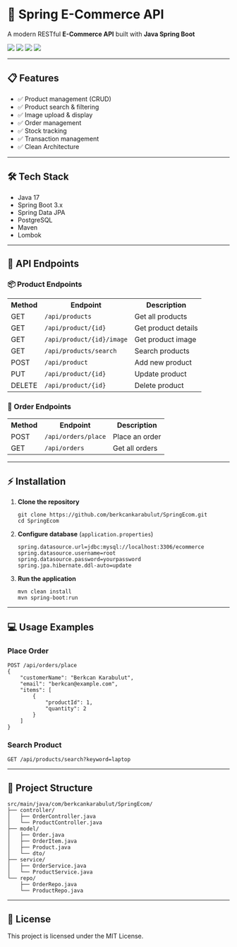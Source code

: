 <h1>🛒 Spring E-Commerce API</h1>
<p>A modern RESTful <b>E-Commerce API</b> built with <b>Java Spring Boot</b></p>

<p>
  <img src="https://img.shields.io/badge/Java-17-orange" />
  <img src="https://img.shields.io/badge/Spring%20Boot-3.x-green" />
  <img src="https://img.shields.io/badge/Database-MySQL-blue" />
  <img src="https://img.shields.io/badge/Build-Maven-red" />
</p>

<hr/>

<h2>📋 Features</h2>
<ul>
  <li>✅ Product management (CRUD)</li>
  <li>✅ Product search & filtering</li>
  <li>✅ Image upload & display</li>
  <li>✅ Order management</li>
  <li>✅ Stock tracking</li>
  <li>✅ Transaction management</li>
  <li>✅ Clean Architecture</li>
</ul>

<hr/>

<h2>🛠️ Tech Stack</h2>
<ul>
  <li>Java 17</li>
  <li>Spring Boot 3.x</li>
  <li>Spring Data JPA</li>
  <li>PostgreSQL</li>
  <li>Maven</li>
  <li>Lombok</li>
</ul>

<hr/>

<h2>📡 API Endpoints</h2>

<h3>📦 Product Endpoints</h3>
<table>
  <tr><th>Method</th><th>Endpoint</th><th>Description</th></tr>
  <tr><td>GET</td><td><code>/api/products</code></td><td>Get all products</td></tr>
  <tr><td>GET</td><td><code>/api/product/{id}</code></td><td>Get product details</td></tr>
  <tr><td>GET</td><td><code>/api/product/{id}/image</code></td><td>Get product image</td></tr>
  <tr><td>GET</td><td><code>/api/products/search</code></td><td>Search products</td></tr>
  <tr><td>POST</td><td><code>/api/product</code></td><td>Add new product</td></tr>
  <tr><td>PUT</td><td><code>/api/product/{id}</code></td><td>Update product</td></tr>
  <tr><td>DELETE</td><td><code>/api/product/{id}</code></td><td>Delete product</td></tr>
</table>

<h3>🛒 Order Endpoints</h3>
<table>
  <tr><th>Method</th><th>Endpoint</th><th>Description</th></tr>
  <tr><td>POST</td><td><code>/api/orders/place</code></td><td>Place an order</td></tr>
  <tr><td>GET</td><td><code>/api/orders</code></td><td>Get all orders</td></tr>
</table>

<hr/>

<h2>⚡ Installation</h2>

<ol>
  <li><b>Clone the repository</b>
    <pre><code>git clone https://github.com/berkcankarabulut/SpringEcom.git
cd SpringEcom</code></pre>
  </li>
  <li><b>Configure database</b> (<code>application.properties</code>)
    <pre><code>spring.datasource.url=jdbc:mysql://localhost:3306/ecommerce
spring.datasource.username=root
spring.datasource.password=yourpassword
spring.jpa.hibernate.ddl-auto=update</code></pre>
  </li>
  <li><b>Run the application</b>
    <pre><code>mvn clean install
mvn spring-boot:run</code></pre>
  </li>
</ol>

<hr/>

<h2>💻 Usage Examples</h2>

<h3>Place Order</h3>
<pre><code>POST /api/orders/place
{
    "customerName": "Berkcan Karabulut",
    "email": "berkcan@example.com",
    "items": [
        {
            "productId": 1,
            "quantity": 2
        }
    ]
}
</code></pre>

<h3>Search Product</h3>
<pre><code>GET /api/products/search?keyword=laptop</code></pre>

<hr/>

<h2>📁 Project Structure</h2>

<pre><code>src/main/java/com/berkcankarabulut/SpringEcom/
├── controller/
│   ├── OrderController.java
│   └── ProductController.java
├── model/
│   ├── Order.java
│   ├── OrderItem.java
│   ├── Product.java
│   └── dto/
├── service/
│   ├── OrderService.java
│   └── ProductService.java
└── repo/
    ├── OrderRepo.java
    └── ProductRepo.java
</code></pre>

<hr/>

<h2>📜 License</h2>
<p>This project is licensed under the MIT License.</p>

